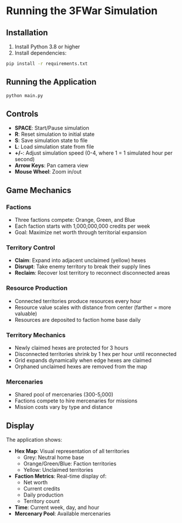 # Running the 3FWar Simulation

## Installation

1. Install Python 3.8 or higher
2. Install dependencies:
```bash
pip install -r requirements.txt
```

## Running the Application

```bash
python main.py
```

## Controls

- **SPACE**: Start/Pause simulation
- **R**: Reset simulation to initial state
- **S**: Save simulation state to file
- **L**: Load simulation state from file
- **+/-**: Adjust simulation speed (0-4, where 1 = 1 simulated hour per second)
- **Arrow Keys**: Pan camera view
- **Mouse Wheel**: Zoom in/out

## Game Mechanics

### Factions
- Three factions compete: Orange, Green, and Blue
- Each faction starts with 1,000,000,000 credits per week
- Goal: Maximize net worth through territorial expansion

### Territory Control
- **Claim**: Expand into adjacent unclaimed (yellow) hexes
- **Disrupt**: Take enemy territory to break their supply lines
- **Reclaim**: Recover lost territory to reconnect disconnected areas

### Resource Production
- Connected territories produce resources every hour
- Resource value scales with distance from center (farther = more valuable)
- Resources are deposited to faction home base daily

### Territory Mechanics
- Newly claimed hexes are protected for 3 hours
- Disconnected territories shrink by 1 hex per hour until reconnected
- Grid expands dynamically when edge hexes are claimed
- Orphaned unclaimed hexes are removed from the map

### Mercenaries
- Shared pool of mercenaries (300-5,000)
- Factions compete to hire mercenaries for missions
- Mission costs vary by type and distance

## Display

The application shows:
- **Hex Map**: Visual representation of all territories
  - Grey: Neutral home base
  - Orange/Green/Blue: Faction territories
  - Yellow: Unclaimed territories
- **Faction Metrics**: Real-time display of:
  - Net worth
  - Current credits
  - Daily production
  - Territory count
- **Time**: Current week, day, and hour
- **Mercenary Pool**: Available mercenaries
